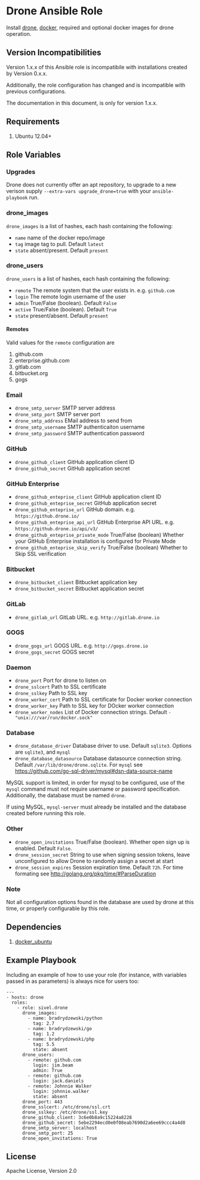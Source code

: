 # Drone Ansible Role

Install [drone](https://github.com/drone/drone), [docker](https://www.docker.io/), required and optional docker images for drone operation.

## Version Incompatibilities

Version 1.x.x of this Ansible role is incompatibile with installations created by Version 0.x.x.

Additionally, the role configuration has changed and is incompatible with previous configurations.

The documentation in this document, is only for version 1.x.x.

## Requirements

1. Ubuntu 12.04+

## Role Variables

### Upgrades

Drone does not currently offer an apt repository, to upgrade to a new verison supply `--extra-vars upgrade_drone=true` with your `ansible-playbook` run.

### drone\_images

`drone_images` is a list of hashes, each hash containing the following:

* `name` name of the docker repo/image
* `tag` image tag to pull. Default `latest`
* `state` absent/present. Default `present`

### drone\_users

`drone_users` is a list of hashes, each hash containing the following:

* `remote` The remote system that the user exists in. e.g. `github.com`
* `login` The remote login username of the user
* `admin` True/False (boolean). Default `False`
* `active` True/False (boolean). Default `True`
* `state` present/absent. Default `present`

#### Remotes

Valid values for the `remote` configuration are

1. github.com
1. enterprise.github.com
1. gitlab.com
1. bitbucket.org
1. gogs

### Email

* `drone_smtp_server` SMTP server address
* `drone_smtp_port` SMTP server port
* `drone_smtp_address` EMail address to send from
* `drone_smtp_username` SMTP authenticaiton username
* `drone_smtp_password` SMTP authentication password

### GitHub

* `drone_github_client` GitHub application client ID
* `drone_github_secret` GitHub application secret

### GitHub Enterprise

* `drone_github_enteprise_client` GitHub application client ID
* `drone_github_enteprise_secret` GitHub application secret
* `drone_github_enteprise_url` GitHub domain. e.g. `https://github.drone.io/`
* `drone_github_enteprise_api_url` GitHub Enterprise API URL. e.g. `https://github.drone.io/api/v3/`
* `drone_github_enteprise_private_mode` True/False (boolean) Whether your GitHub Enterprise installation is configured for Private Mode
* `drone_github_enteprise_skip_verify` True/False (boolean) Whether to Skip SSL verification

### Bitbucket

* `drone_bitbucket_client` Bitbucket application key
* `drone_bitbucket_secret` Bitbucket application secret

### GitLab

* `drone_gitlab_url` GitLab URL. e.g. `http://gitlab.drone.io`

### GOGS

* `drone_gogs_url` GOGS URL. e.g. `http://gogs.drone.io`
* `drone_gogs_secret` GOGS secret

### Daemon

* `drone_port` Port for drone to listen on
* `drone_sslcert` Path to SSL certificate
* `drone_sslkey` Path to SSL key
* `drone_worker_cert` Path to SSL certificate for Docker worker connection
* `drone_worker_key` Path to SSL key for DOcker worker connection
* `drone_worker_nodes` List of Docker connection strings.  Default `- "unix:///var/run/docker.sock"`

### Database

* `drone_database_driver` Database driver to use. Default `sqlite3`. Options are `sqlite3`, and `mysql`
* `drone_database_datasource` Database datasource connection string. Default `/var/lib/drone/drone.sqlite`. For `mysql` see https://github.com/go-sql-driver/mysql#dsn-data-source-name

MySQL support is limited, in order for mysql to be configured, use of the `mysql` command must not require username or password specification. Additionally, the database must be named `drone`.

If using MySQL, `mysql-server` must already be installed and the database created before running this role.

### Other

* `drone_open_invitations` True/False (boolean). Whether open sign up is enabled. Default `False`.
* `drone_session_secret` String to use when signing session tokens, leave unconfigured to allow Drone to randomly assign a secret at start
* `drone_session_expires` Session expiration time. Default `72h`. For time formating see http://golang.org/pkg/time/#ParseDuration

### Note

Not all configuration options found in the database are used by drone at this time, or properly configurable by this role.

## Dependencies

1. [docker\_ubuntu](https://galaxy.ansible.com/list#/roles/292)

## Example Playbook

Including an example of how to use your role (for instance, with variables passed in as parameters) is always nice for users too:

    ---
    - hosts: drone
      roles:
        - role: sivel.drone
          drone_images:
            - name: bradrydzewski/python
              tag: 2.7
            - name: bradrydzewski/go
              tag: 1.2
            - name: bradrydzewski/php
              tag: 5.5
              state: absent
          drone_users:
            - remote: github.com
              login: jim.beam
              admin: True
            - remote: github.com
              login: jack.daniels
            - remote: Johnnie Walker
              login: johnnie.walker
              state: absent
          drone_port: 443
          drone_sslcert: /etc/drone/ssl.crt
          drone_sslkey: /etc/drone/ssl.key
          drone_github_client: 3c6e0b8a9c15224a8228
          drone_github_secret: 5ebe2294ecd0e0f08eab7690d2a6ee69ccc4a4d8
          drone_smtp_server: localhost
          drone_smtp_port: 25
          drone_open_invitations: True

## License

Apache License, Version 2.0
